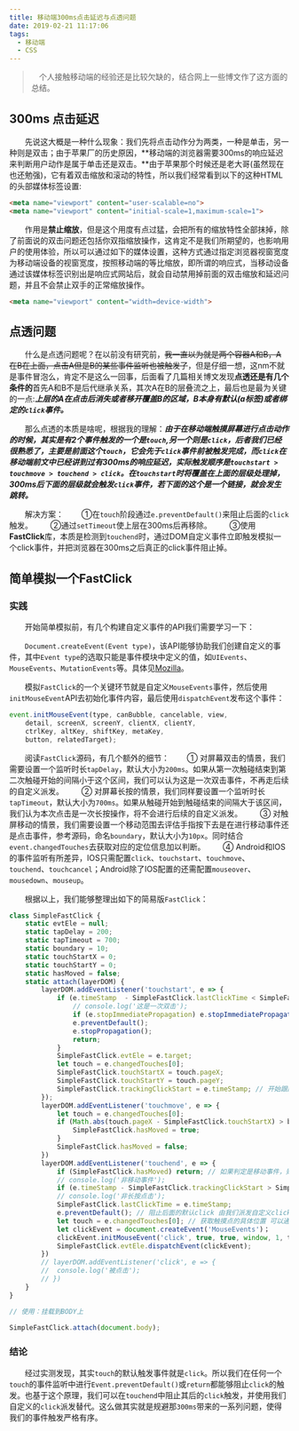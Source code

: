 ```yaml
---
title: 移动端300ms点击延迟与点透问题
date: 2019-02-21 11:17:06
tags:
  - 移动端
  - CSS
---
```


> &emsp;个人接触移动端的经验还是比较欠缺的，结合网上一些博文作了这方面的总结。

## 300ms 点击延迟

&emsp;&emsp;先说这大概是一种什么现象：我们先将点击动作分为两类，一种是单击，另一种则是双击；由于苹果厂的历史原因，**移动端的浏览器需要300ms的响应延迟来判断用户动作是属于单击还是双击。**由于苹果那个时候还是老大哥(虽然现在也还勉强)，它有着双击缩放和滚动的特性，所以我们经常看到以下的这种HTML的头部媒体标签设置:
```html
<meta name="viewport" content="user-scalable=no">
<meta name="viewport" content="initial-scale=1,maximum-scale=1">
```
<escape><!-- more --></escape>

&emsp;&emsp;作用是**禁止缩放**，但是这个用度有点过猛，会把所有的缩放特性全部抹掉，除了前面说的双击问题还包括你双指缩放操作，这肯定不是我们所期望的，也影响用户的使用体验，所以可以通过如下的媒体设置，这种方式通过指定浏览器视窗宽度为移动端设备的视窗宽度，按照移动端的等比缩放，即所谓的响应式，当移动设备通过该媒体标签识别出是响应式网站后，就会自动禁用掉前面的双击缩放和延迟问题，并且不会禁止双手的正常缩放操作。
```html
<meta name="viewport" content="width=device-width">
```

## 点透问题

&emsp;&emsp;什么是点透问题呢？在以前没有研究前，<del>我一直以为就是两个容器A和B，A在B在上面，点击A但是B的某些事件监听也被触发了</del>，但是仔细一想，这nm不就是事件冒泡么，肯定不是这么一回事，后面看了几篇相关博文发现**点透还是有几个条件的**首先A和B不是后代继承关系，其次A在B的层叠流之上，最后也是最为关键的一点:***上层的A在点击后消失或者移开覆盖B的区域，B本身有默认(a标签)或者绑定的`click`事件。***

&emsp;&emsp;那么点透的本质是啥呢，根据我的理解：***由于在移动端触摸屏幕进行点击动作的时候，其实是有2个事件触发的一个是`touch`,另一个则是`click`，后者我们已经很熟悉了，主要是前面这个`touch`，它会先于`click`事件前被触发完成，而`click`在移动端前文中已经讲到过有300ms的响应延迟，实际触发顺序是`touchstart > touchmove > touchend > click`。在`touchstart`时将覆盖在上面的层级处理掉，300ms后下面的层级就会触发`click`事件，若下面的这个是一个链接，就会发生跳转。***

&emsp;&emsp;解决方案：
&emsp;&emsp;①在`touch`阶段通过`e.preventDefault()`来阻止后面的`click`触发。
&emsp;&emsp;②通过`setTimeout`使上层在300ms后再移除。
&emsp;&emsp;③使用**FastClick**库，本质是检测到`touchend`时，通过DOM自定义事件立即触发模拟一个click事件，并把浏览器在300ms之后真正的click事件阻止掉。

## 简单模拟一个FastClick

### 实践

&emsp;&emsp;开始简单模拟前，有几个构建自定义事件的API我们需要学习一下：

&emsp;&emsp;`Document.createEvent(Event type)`，该API能够协助我们创建自定义的事件，其中`Event type`的选取只能是事件模块中定义的值，如`UIEvents`、`MouseEvents`、`MutationEvents`等。具体见[Mozilla](https://developer.mozilla.org/zh-CN/docs/Web/API/Document/createEvent#Notes)。

&emsp;&emsp;模拟`FastClick`的一个关键环节就是自定义`MouseEvents`事件，然后使用`initMouseEvent`API去初始化事件内容，最后使用`dispatchEvent`发布这个事件：

```javascript
event.initMouseEvent(type, canBubble, cancelable, view,
	detail, screenX, screenY, clientX, clientY,
	ctrlKey, altKey, shiftKey, metaKey,
	button, relatedTarget);
```

&emsp;&emsp;阅读`FastClick`源码，有几个额外的细节：
&emsp;&emsp;① 对屏幕双击的情景，我们需要设置一个监听时长`tapDelay`，默认大小为`200ms`。如果从第一次触碰结束到第二次触碰开始的间隔小于这个区间，我们可以认为这是一次双击事件，不再走后续的自定义派发。
&emsp;&emsp;② 对屏幕长按的情景，我们同样要设置一个监听时长`tapTimeout`，默认大小为`700ms`。如果从触碰开始到触碰结束的间隔大于该区间，我们认为本次点击是一次长按操作，将不会进行后续的自定义派发。
&emsp;&emsp;③ 对触屏移动的情景，我们需要设置一个移动范围去评估手指按下去是在进行移动事件还是点击事件，参考源码，命名`boundary`，默认大小为`10px`。同时结合`event.changedTouches`去获取对应的定位信息加以判断。
&emsp;&emsp;④ Android和IOS的事件监听有所差异，IOS只需配置`click`、`touchstart`、`touchmove`、`touchend`、`touchcancel`；Android除了IOS配置的还需配置`mouseover`、`mousedown`、`mouseup`。

&emsp;&emsp;根据以上，我们能够整理出如下的简易版`FastClick`：

```javascript
class SimpleFastClick {
	static evtEle = null;
	static tapDelay = 200;
	static tapTimeout = 700;
	static boundary = 10;
	static touchStartX = 0;
	static touchStartY = 0;
	static hasMoved = false;
	static attach(layerDOM) {
		layerDOM.addEventListener('touchstart', e => {
			if (e.timeStamp  - SimpleFastClick.lastClickTime < SimpleFastClick.tapDelay) {
				// console.log('这是一次双击');
				if (e.stopImmediatePropagation) e.stopImmediatePropagation(); // 如果同一个事件有多个监听函数，触发顺序按代码绑定顺序来，如果调用该API则剩余函数不会被触发同时阻止冒泡
				e.preventDefault();
				e.stopPropagation();
				return;
			}
			SimpleFastClick.evtEle = e.target;
			let touch = e.changedTouches[0];
			SimpleFastClick.touchStartX = touch.pageX;
			SimpleFastClick.touchStartY = touch.pageY;
			SimpleFastClick.trackingClickStart = e.timeStamp; // 开始跟踪
		});
		layerDOM.addEventListener('touchmove', e => {
			let touch = e.changedTouches[0];
			if (Math.abs(touch.pageX - SimpleFastClick.touchStartX) > boundary || Math.abs(touch.pageY - SimpleFastClick.touchStartY) > boundary) {
				SimpleFastClick.hasMoved = true;
			}
			SimpleFastClick.hasMoved = false;
		})
		layerDOM.addEventListener('touchend', e => {
			if (SimpleFastClick.hasMoved) return; // 如果判定是移动事件，则不进行以下自定义事件派发
			// console.log('非移动事件');
			if (e.timeStamp - SimpleFastClick.trackingClickStart > SimpleFastClick.tapTimeout) return; // 如果判定为长按，则不进行自定义事件派发
			// console.log('非长按点击');
			SimpleFastClick.lastClickTime = e.timeStamp;
			e.preventDefault(); // 阻止后面的默认click 由我们派发自定义click
			let touch = e.changedTouches[0]; // 获取触摸点的具体位置 可以通过.screenX .screenY访问坐标信息
			let clickEvent = document.createEvent('MouseEvents')；
			clickEvent.initMouseEvent('click', true, true, window, 1, touch.screenX, touch.screenY, touch.clientX, touch.clientY, false, false, false, false, 0, null);
			SimpleFastClick.evtEle.dispatchEvent(clickEvent);
		})
		// layerDOM.addEventListener('click', e => {
		// 	console.log('被点击');
		// })
	}
}

// 使用：挂载到BODY上

SimpleFastClick.attach(document.body);

```

### 结论

&emsp;&emsp;经过实测发现，其实`touch`的默认触发事件就是`click`。所以我们在任何一个`touch`的事件监听中进行`Event.preventDefault()`或`return`都能够阻止`click`的触发。也基于这个原理，我们可以在`touchend`中阻止其后的`click`触发，并使用我们自定义的`click`派发替代。这么做其实就是规避那`300ms`带来的一系列问题，使得我们的事件触发严格有序。